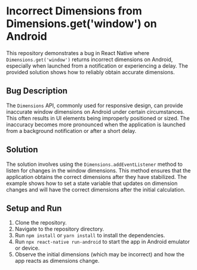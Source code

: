 # Incorrect Dimensions from Dimensions.get('window') on Android

This repository demonstrates a bug in React Native where `Dimensions.get('window')` returns incorrect dimensions on Android, especially when launched from a notification or experiencing a delay. The provided solution shows how to reliably obtain accurate dimensions.

## Bug Description

The `Dimensions` API, commonly used for responsive design, can provide inaccurate window dimensions on Android under certain circumstances. This often results in UI elements being improperly positioned or sized. The inaccuracy becomes more pronounced when the application is launched from a background notification or after a short delay.

## Solution

The solution involves using the `Dimensions.addEventListener` method to listen for changes in the window dimensions. This method ensures that the application obtains the correct dimensions after they have stabilized.  The example shows how to set a state variable that updates on dimension changes and will have the correct dimensions after the initial calculation. 

## Setup and Run

1. Clone the repository.
2. Navigate to the repository directory.
3. Run `npm install` or `yarn install` to install the dependencies.
4. Run `npx react-native run-android` to start the app in Android emulator or device. 
5. Observe the initial dimensions (which may be incorrect) and how the app reacts as dimensions change.
